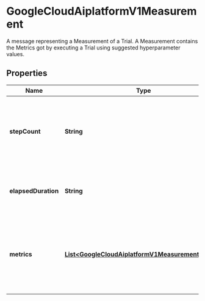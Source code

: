 

# GoogleCloudAiplatformV1Measurement

A message representing a Measurement of a Trial. A Measurement contains the Metrics got by executing a Trial using suggested hyperparameter values.

## Properties

| Name | Type | Description | Notes |
|------------ | ------------- | ------------- | -------------|
|**stepCount** | **String** | Output only. The number of steps the machine learning model has been trained for. Must be non-negative. |  [optional] [readonly] |
|**elapsedDuration** | **String** | Output only. Time that the Trial has been running at the point of this Measurement. |  [optional] [readonly] |
|**metrics** | [**List&lt;GoogleCloudAiplatformV1MeasurementMetric&gt;**](GoogleCloudAiplatformV1MeasurementMetric.md) | Output only. A list of metrics got by evaluating the objective functions using suggested Parameter values. |  [optional] |



